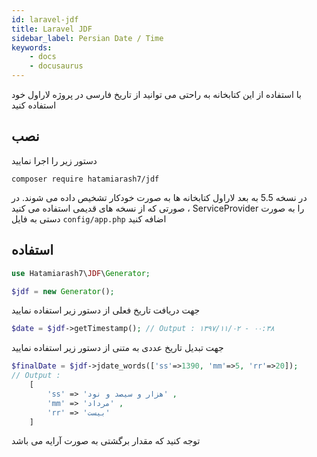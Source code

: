 ```yaml
---
id: laravel-jdf
title: Laravel JDF
sidebar_label: Persian Date / Time
keywords:
    - docs
    - docusaurus
---
```


با استفاده از این کتابخانه به راحتی می توانید از تاریخ فارسی در پروژه لاراول خود استفاده کنید

## نصب

دستور زیر را اجرا نمایید

```
composer require hatamiarash7/jdf
```

در نسخه 5.5 به بعد لاراول کتابخانه ها به صورت خودکار تشخیص داده می شوند. در صورتی که از نسخه های قدیمی استفاده می کنید ، ServiceProvider را به صورت دستی به فایل `config/app.php` اضافه کنید

## استفاده

```php
use Hatamiarash7\JDF\Generator;

$jdf = new Generator();
```

جهت دریافت تاریخ فعلی از دستور زیر استفاده نمایید

```php
$date = $jdf->getTimestamp(); // Output : ۱۳۹۷/۱۱/۰۲ - ۰۰:۳۸
```

جهت تبدیل تاریخ عددی به متنی از دستور زیر استفاده نمایید

```php
$finalDate = $jdf->jdate_words(['ss'=>1390, 'mm'=>5, 'rr'=>20]);
// Output :
    [
        'ss' => 'هزار و سیصد و نود' ,
        'mm' => 'مرداد' ,
        'rr' => 'بیست'
    ]
```

توجه کنید که مقدار برگشتی به صورت آرایه می باشد
